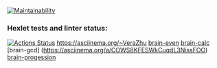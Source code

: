 [![Maintainability](https://api.codeclimate.com/v1/badges/85aad5185215c104bf47/maintainability)](https://codeclimate.com/github/VeraZhukova/frontend-project-44/maintainability)
### Hexlet tests and linter status:
[![Actions Status](https://github.com/VeraZhukova/frontend-project-44/actions/workflows/hexlet-check.yml/badge.svg)](https://github.com/VeraZhukova/frontend-project-44/actions)
https://asciinema.org/~VeraZhu
[brain-even](https://asciinema.org/a/RMzIUxMQqbheV0aC0yZZfmbXr)
[brain-calc](https://asciinema.org/a/gBI0LmT0LCmBJLmSGQHqxHVRy)
[brain-gcd] (https://asciinema.org/a/COWS8KFESWkCuqdL3NissFOO)
[brain-progession](https://asciinema.org/a/yAIjUYJhw1uP6aY5l9XRnml6F)

